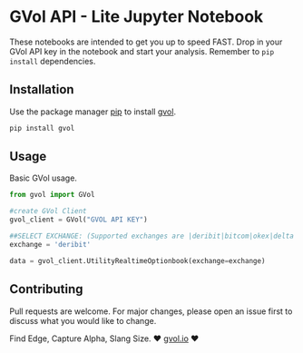 # GVol API - Lite Jupyter Notebook

These notebooks are intended to get you up to speed FAST. Drop in your GVol API key in the notebook and start your analysis.
Remember to `pip install` dependencies.

## Installation

Use the package manager [pip](https://pip.pypa.io/en/stable/) to install [gvol](https://pypi.org/project/gvol/).

```bash
pip install gvol
```

## Usage

Basic GVol usage.

```python
from gvol import GVol

#create GVol Client
gvol_client = GVol("GVOL API KEY")

##SELECT EXCHANGE: (Supported exchanges are |deribit|bitcom|okex|delta|)
exchange = 'deribit'

data = gvol_client.UtilityRealtimeOptionbook(exchange=exchange)

```

## Contributing

Pull requests are welcome. For major changes, please open an issue first to discuss what you would like to change.

Find Edge, Capture Alpha, Slang Size.
:heart: [gvol.io](www.gvol.io) :heart:
